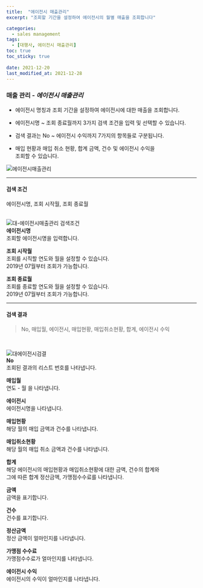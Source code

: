 ```yaml
---
title:  "에이전시 매출관리"
excerpt: "조회할 기간을 설정하여 에이전시의 월별 매출을 조회합니다"

categories:
  - sales management
tags:
  - [대행사, 에이전시 매출관리]
toc: true
toc_sticky: true
 
date: 2021-12-20
last_modified_at: 2021-12-28
---
```

### 매출 관리 - *에이전시 매출관리*
- 에이전시 명칭과 조회 기간을 설정하여 에이전시에 대한 매출을 조회합니다.

- 에이전시명 ~ 조회 종료월까지 3가지 검색 조건을 입력 및 선택할 수 있습니다.

- 검색 결과는 No ~ 에이전시 수익까지 7가지의 항목들로 구분됩니다.

- 매입 현황과 매입 취소 현황, 합계 금액, 건수 및 에이전시 수익을<br>조회할 수 있습니다.

![에이전시매출관리](https://user-images.githubusercontent.com/95394003/147044727-153c008f-5498-4910-94da-466fb85aa7f4.jpeg)
<br>

---

#### 검색 조건
에이전시명, 조회 시작월, 조회 종료월<br>
<br>

![대-에이전시매출관리 검색조건](https://user-images.githubusercontent.com/95394003/147518885-24f2f9ea-5802-40b7-8b5d-74af31836b13.jpeg)<br>
**에이전시명**<br>
조회할 에이전시명을 입력합니다.

**조회 시작월**<br>
조회를 시직할 연도와 월을 설정할 수 있습니다.<br>2019년 07월부터 조회가 가능합니다.

**조회 종료월**<br>
조회를 종료할 연도와 월을 설정할 수 있습니다.<br>2019년 07월부터 조회가 가능합니다.
<br>

---

#### 검색 결과
>No, 매입월, 에이전시, 매입현황, 매입취소현황, 합계, 에이전시 수익<br>
<br>

![대에이전시검결](https://user-images.githubusercontent.com/95394003/147518933-5beb164f-d257-45b9-9fd9-fa6b1fa368d1.jpeg)<br>
**No**<br>
조회된 결과의 리스트 번호를 나타냅니다.

**매입월**<br>
연도 - 월 을 나타냅니다.

**에이전시**<br>
에이전시명을 나타냅니다.

**매입현황**<br>
해당 월의 매입 금액과 건수를 나타냅니다.

**매입취소현황**<br>
해당 월의 매입 취소 금액과 건수를 나타냅니다.

**합계**<br>
해당 에이전시의 매입현황과 매입취소현황에 대한 금액, 건수의 합계와<br>그에 따른 합계 정산금액, 가맹점수수료를 나타냅니다.

**금액**<br>
금액을 표기합니다.

**건수**<br>
건수를 표기합니다.

**정산금액**<br>
정산 금액이 얼마인지를 나타냅니다.

**가맹점 수수료**<br>
가맹점수수료가 얼마인지를 나타냅니다.

**에이전시 수익**<br>
에이전시의 수익이 얼마인지를 나타냅니다.
